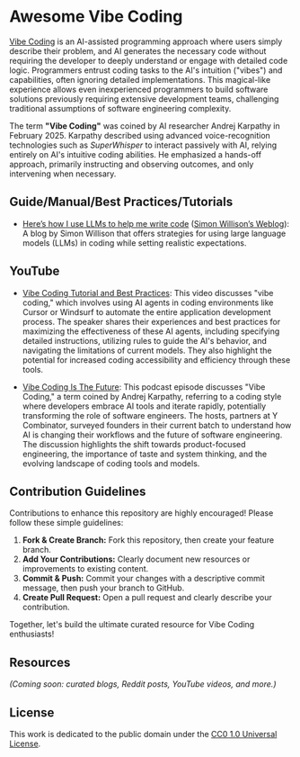 # Awesome Vibe Coding

[Vibe Coding](https://en.wikipedia.org/wiki/Vibe_coding) is an AI-assisted programming approach where users simply describe their problem, and AI generates the necessary code without requiring the developer to deeply understand or engage with detailed code logic. Programmers entrust coding tasks to the AI's intuition ("vibes") and capabilities, often ignoring detailed implementations. This magical-like experience allows even inexperienced programmers to build software solutions previously requiring extensive development teams, challenging traditional assumptions of software engineering complexity.

The term **"Vibe Coding"** was coined by AI researcher Andrej Karpathy in February 2025. Karpathy described using advanced voice-recognition technologies such as *SuperWhisper* to interact passively with AI, relying entirely on AI's intuitive coding abilities. He emphasized a hands-off approach, primarily instructing and observing outcomes, and only intervening when necessary.

## Guide/Manual/Best Practices/Tutorials

- [Here’s how I use LLMs to help me write code](https://simonwillison.net/2025/Mar/11/using-llms-for-code/#set-reasonable-expectations) ([Simon Willison’s Weblog](https://simonwillison.net/)): A blog by Simon Willison that offers strategies for using large language models (LLMs) in coding while setting realistic expectations.


## YouTube
- [Vibe Coding Tutorial and Best Practices](https://www.youtube.com/watch?v=YWwS911iLhg&t=907s): This video discusses "vibe coding," which involves using AI agents in coding environments like Cursor or Windsurf to automate the entire application development process. The speaker shares their experiences and best practices for maximizing the effectiveness of these AI agents, including specifying detailed instructions, utilizing rules to guide the AI's behavior, and navigating the limitations of current models. They also highlight the potential for increased coding accessibility and efficiency through these tools.

- [Vibe Coding Is The Future](https://www.youtube.com/watch?v=IACHfKmZMr8&t=1606s): This podcast episode discusses "Vibe Coding," a term coined by Andrej Karpathy, referring to a coding style where developers embrace AI tools and iterate rapidly, potentially transforming the role of software engineers. The hosts, partners at Y Combinator, surveyed founders in their current batch to understand how AI is changing their workflows and the future of software engineering. The discussion highlights the shift towards product-focused engineering, the importance of taste and system thinking, and the evolving landscape of coding tools and models.



## Contribution Guidelines

Contributions to enhance this repository are highly encouraged! Please follow these simple guidelines:

1. **Fork & Create Branch:** Fork this repository, then create your feature branch.
2. **Add Your Contributions:** Clearly document new resources or improvements to existing content.
3. **Commit & Push:** Commit your changes with a descriptive commit message, then push your branch to GitHub.
4. **Create Pull Request:** Open a pull request and clearly describe your contribution.

Together, let's build the ultimate curated resource for Vibe Coding enthusiasts!

## Resources

*(Coming soon: curated blogs, Reddit posts, YouTube videos, and more.)*

## License

This work is dedicated to the public domain under the [CC0 1.0 Universal License](https://creativecommons.org/publicdomain/zero/1.0/).